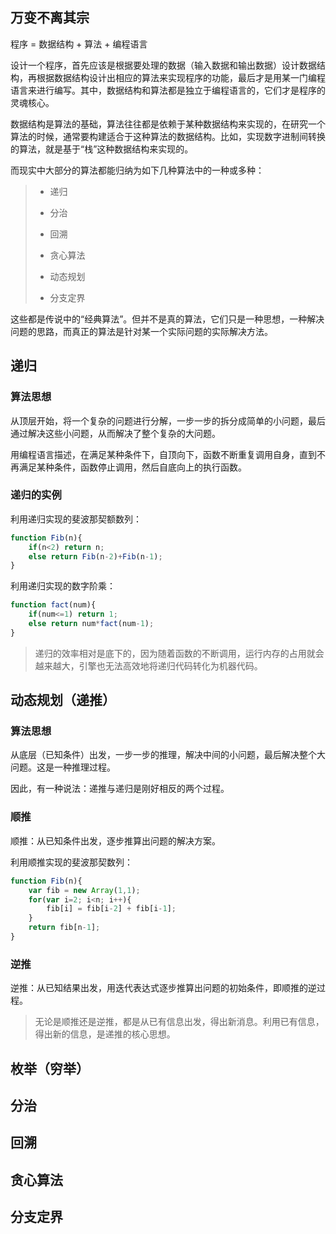 ## 万变不离其宗

程序 = 数据结构 + 算法 + 编程语言

设计一个程序，首先应该是根据要处理的数据（输入数据和输出数据）设计数据结构，再根据数据结构设计出相应的算法来实现程序的功能，最后才是用某一门编程语言来进行编写。其中，数据结构和算法都是独立于编程语言的，它们才是程序的灵魂核心。

数据结构是算法的基础，算法往往都是依赖于某种数据结构来实现的，在研究一个算法的时候，通常要构建适合于这种算法的数据结构。比如，实现数字进制间转换的算法，就是基于“栈”这种数据结构来实现的。

而现实中大部分的算法都能归纳为如下几种算法中的一种或多种：

> * 递归
>
> * 分治
>
> * 回溯
>
> * 贪心算法
>
> * 动态规划
>
> * 分支定界

这些都是传说中的“经典算法”。但并不是真的算法，它们只是一种思想，一种解决问题的思路，而真正的算法是针对某一个实际问题的实际解决方法。


## 递归

### 算法思想

从顶层开始，将一个复杂的问题进行分解，一步一步的拆分成简单的小问题，最后通过解决这些小问题，从而解决了整个复杂的大问题。

用编程语言描述，在满足某种条件下，自顶向下，函数不断重复调用自身，直到不再满足某种条件，函数停止调用，然后自底向上的执行函数。

### 递归的实例

利用递归实现的斐波那契额数列：

```js
function Fib(n){
    if(n<2) return n;
    else return Fib(n-2)+Fib(n-1);
}
```

利用递归实现的数字阶乘：

```js
function fact(num){
    if(num<=1) return 1;
    else return num*fact(num-1);
}
```

> 递归的效率相对是底下的，因为随着函数的不断调用，运行内存的占用就会越来越大，引擎也无法高效地将递归代码转化为机器代码。

## 动态规划（递推）

### 算法思想

从底层（已知条件）出发，一步一步的推理，解决中间的小问题，最后解决整个大问题。这是一种推理过程。

因此，有一种说法：递推与递归是刚好相反的两个过程。

### 顺推

顺推：从已知条件出发，逐步推算出问题的解决方案。

利用顺推实现的斐波那契数列：

```js
function Fib(n){
    var fib = new Array(1,1);
    for(var i=2; i<n; i++){
        fib[i] = fib[i-2] + fib[i-1];
    }
    return fib[n-1];
}
```

### 逆推

逆推：从已知结果出发，用迭代表达式逐步推算出问题的初始条件，即顺推的逆过程。


> 无论是顺推还是逆推，都是从已有信息出发，得出新消息。利用已有信息，得出新的信息，是递推的核心思想。


## 枚举（穷举）


## 分治


## 回溯


## 贪心算法


## 分支定界